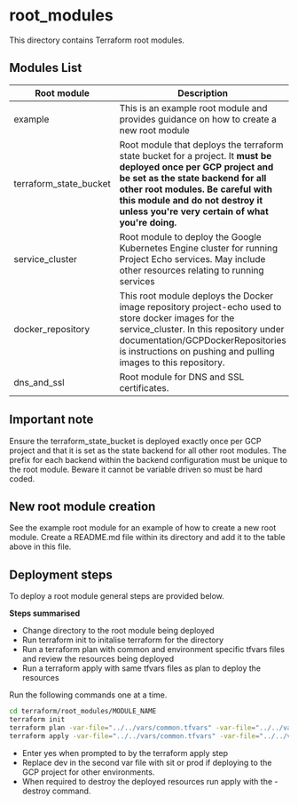 # root_modules
This directory contains Terraform root modules.

## Modules List

|Root module|Description|
|---|---|
|example|This is an example root module and provides guidance on how to create a new root module|
|terraform_state_bucket|Root module that deploys the terraform state bucket for a project. It <b>must be deployed once per GCP project and be set as the state backend for all other root modules. Be careful with this module and do not destroy it unless you're very certain of what you're doing.</b>|
|service_cluster|Root module to deploy the Google Kubernetes Engine cluster for running Project Echo services. May include other resources relating to running services|
|docker_repository|This root module deploys the Docker image repository project-echo used to store docker images for the service_cluster. In this repository under documentation/GCPDockerRepositories is instructions on pushing and pulling images to this repository.|
|dns_and_ssl|Root module for DNS and SSL certificates.|

## Important note
Ensure the terraform_state_bucket is deployed exactly once per GCP project and that it is set as the state backend for all other root modules. The prefix for each backend within the backend configuration must be unique to the root module. Beware it cannot be variable driven so must be hard coded.

## New root module creation
See the example root module for an example of how to create a new root module. Create a README.md file within its directory and add it to the table above in this file.

## Deployment steps
To deploy a root module general steps are provided below.

<b>Steps summarised</b>
* Change directory to the root module being deployed
* Run terraform init to initalise terraform for the directory
* Run a terraform plan with common and environment specific tfvars files and review the resources being deployed
* Run a terraform apply with same tfvars files as plan to deploy the resources

Run the following commands one at a time.

```bash
cd terraform/root_modules/MODULE_NAME
terraform init
terraform plan -var-file="../../vars/common.tfvars" -var-file="../../vars/dev.tfvars"
terraform apply -var-file="../../vars/common.tfvars" -var-file="../../vars/dev.tfvars"
```

* Enter yes when prompted to by the terraform apply step
* Replace dev in the second var file with sit or prod if deploying to the GCP project for other environments.
* When required to destroy the deployed resources run apply with the -destroy command.
